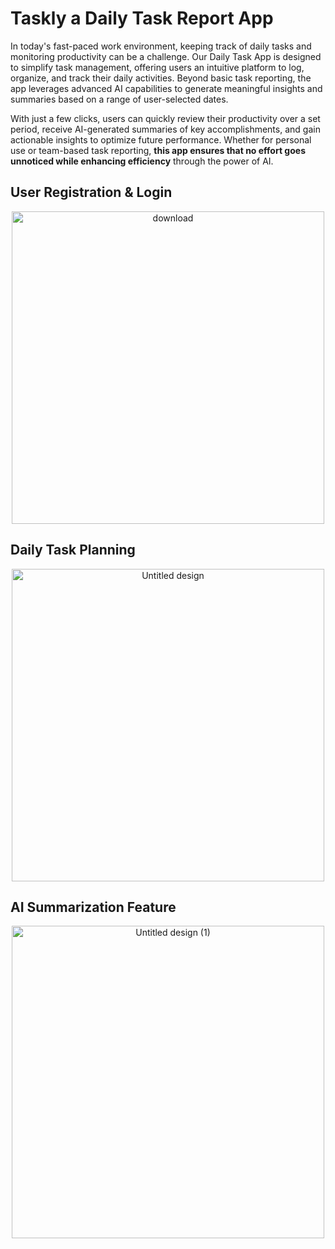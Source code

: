 # Taskly a Daily Task Report App

In today's fast-paced work environment, keeping track of daily tasks and monitoring productivity can be a challenge. Our Daily Task App is designed to simplify task management, offering users an intuitive platform to log, organize, and track their daily activities. Beyond basic task reporting, the app leverages advanced AI capabilities to generate meaningful insights and summaries based on a range of user-selected dates.

With just a few clicks, users can quickly review their productivity over a set period, receive AI-generated summaries of key accomplishments, and gain actionable insights to optimize future performance. Whether for personal use or team-based task reporting, **this app ensures that no effort goes unnoticed while enhancing efficiency** through the power of AI.

## User Registration & Login
<div style="text-align: center; width:100%;">
  <img src="https://github.com/user-attachments/assets/9d3ad4c6-46c6-4f17-b4ca-16126a89dc54" alt="download" style="height: 500px; display: block; margin: 0 auto;">
</div>

## Daily Task Planning
<div style="text-align: center; width:100%;">
  <img src="https://github.com/user-attachments/assets/8de8de1b-c32f-41b7-97d0-a4f3eb11cbb7" alt="Untitled design" style="height: 500px; display: block; margin: 0 auto;">
</div>

## AI Summarization Feature
<div style="text-align: center; width:100%;">
  <img src="https://github.com/user-attachments/assets/c465934f-0c52-4193-846f-28e314e19336" alt="Untitled design (1)" style="height: 500px; display: block; margin: 0 auto;">
</div>

